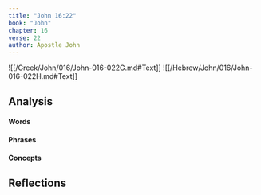 ```yaml
---
title: "John 16:22"
book: "John"
chapter: 16
verse: 22
author: Apostle John
---
```

![[/Greek/John/016/John-016-022G.md#Text]]
![[/Hebrew/John/016/John-016-022H.md#Text]]

## Analysis

#### Words

#### Phrases

#### Concepts

## Reflections
